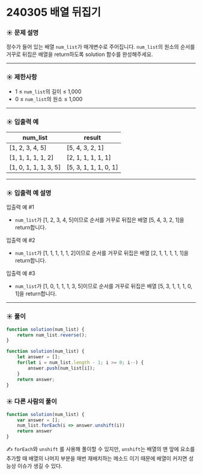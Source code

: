 # 240305 배열 뒤집기

### ☀️ 문제 설명

정수가 들어 있는 배열 `num_list`가 매개변수로 주어집니다. `num_list`의 원소의 순서를 거꾸로 뒤집은 배열을 return하도록 solution 함수를 완성해주세요.

---

### ☀️ **제한사항**

- 1 ≤ `num_list`의 길이 ≤ 1,000
- 0 ≤ `num_list`의 원소 ≤ 1,000

---

### ☀️ **입출력 예**

| num_list | result |
| --- | --- |
| [1, 2, 3, 4, 5] | [5, 4, 3, 2, 1] |
| [1, 1, 1, 1, 1, 2] | [2, 1, 1, 1, 1, 1] |
| [1, 0, 1, 1, 1, 3, 5] | [5, 3, 1, 1, 1, 0, 1] |

---

### ☀️ **입출력 예 설명**

입출력 예 #1

- `num_list`가 [1, 2, 3, 4, 5]이므로 순서를 거꾸로 뒤집은 배열 [5, 4, 3, 2, 1]을 return합니다.

입출력 예 #2

- `num_list`가 [1, 1, 1, 1, 1, 2]이므로 순서를 거꾸로 뒤집은 배열 [2, 1, 1, 1, 1, 1]을 return합니다.

입출력 예 #3

- `num_list`가 [1, 0, 1, 1, 1, 3, 5]이므로 순서를 거꾸로 뒤집은 배열 [5, 3, 1, 1, 1, 0, 1]을 return합니다.

---

### ☀️ 풀이

```jsx
function solution(num_list) {
    return num_list.reverse();
}
```

```jsx
function solution(num_list) { 
    let answer = [];
    for(let i = num_list.length - 1; i >= 0; i--) {
        answer.push(num_list[i]);
    }
    return answer;
}
```

### ☀️ 다른 사람의 풀이

```jsx
function solution(num_list) {
    var answer = [];
    num_list.forEach(i => answer.unshift(i))
    return answer
}
```

✍️  `forEach`와 `unshift` 를 사용해 풀이할 수 있지만, `unshift`는 배열의 맨 앞에 요소를 추가할 때 배열의 나머지 부분을 매번 재배치하는 메소드 이기 때문에 배열이 커지면 성능상 이슈가 생길 수 있다.